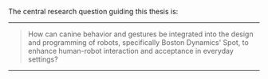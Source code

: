 
The central research question guiding this thesis is:

---
> How can canine behavior and gestures be integrated into the design and programming of robots, specifically Boston Dynamics' Spot, to enhance human-robot interaction and acceptance in everyday settings?
___

